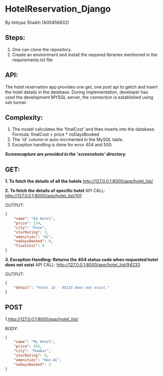 # HotelReservation_Django
By Imtiyaz Shaikh (A00456832)

## Steps:
1. One can clone the repository.
2. Create an environment and install the required libraries mentioned in the requirements.txt file

## API:
The hotel reservation app provides one get, one post api to getch and insert the hotel details in the database.
During implementation, developer has used the development MYSQL server, the connection is established using ssh tunnel.

## Complexity:
1. The model calculates the 'finalCost' and then inserts into the database. Formula: finalCost = price * noDaysBooked
2. The 'id' column in auto-incrmented in the MySQL table.
3. Exception handling is done for error 404 and 500.

**_Screencapture are provided in the 'screenshots' directory._**

## GET:
**1. To fetch the details of all the hotels**
http://127.0.0.1:8000/app/hotel_list/


**2. To fetch the details of specific hotel**
API CALL: http://127.0.0.1:8000/app/hotel_list/101

OUTPUT:
```json
{
    "name": "A4 Hotel",
    "price": 234,
    "city": "Pune",
    "starRating": 3,
    "amenities": "AC",
    "noDaysBooked": 0,
    "finalCost": 0
}
```
**3. Exception Handling: Returns the 404 status code when requested hotel does not exist**
API CALL: http://127.0.0.1:8000/app/hotel_list/94233

OUTPUT:
```json
{
    "detail": "hotel id - 94233 does not exist."
}
```

## POST
1.http://127.0.0.1:8000/app/hotel_list/

BODY: 
```json
{
    "name": "My Hotel",
    "price": 555,
    "city": "Mumbai",
    "starRating": 9,
    "amenities": "Non-AC",
    "noDaysBooked": 2
}
```
